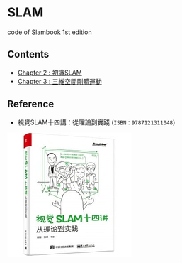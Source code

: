 # SLAM
code of Slambook 1st edition

## Contents
* [Chapter 2 : 初識SLAM](ch2/ch2.md)
* [Chapter 3 : 三維空間剛體運動](ch3/ch3.md)
## Reference
* 視覺SLAM十四講：從理論到實踐 (`ISBN：9787121311048`)

![Reference](https://github.com/Offliners/SLAM/blob/main/Reference.PNG)
